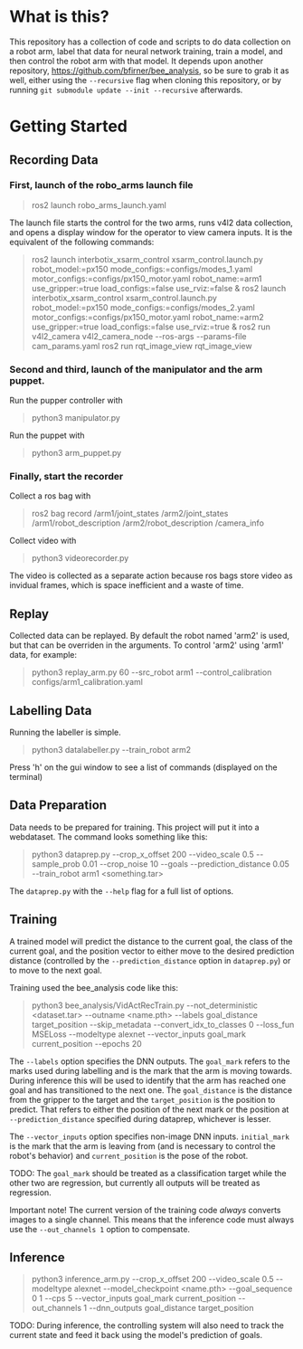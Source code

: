 # What is this?

This repository has a collection of code and scripts to do data collection on a robot arm, label
that data for neural network training, train a model, and then control the robot arm with that
model. It depends upon another repository, <https://github.com/bfirner/bee_analysis>, so be sure to
grab it as well, either using the `--recursive` flag when cloning this repository, or by running
`git submodule update --init --recursive` afterwards.


# Getting Started

## Recording Data

### First, launch of the robo_arms launch file
> ros2 launch robo_arms_launch.yaml

The launch file starts the control for the two arms, runs v4l2 data collection, and opens a
display window for the operator to view camera inputs. It is the equivalent of the following
commands:
> ros2 launch interbotix_xsarm_control xsarm_control.launch.py robot_model:=px150 mode_configs:=configs/modes_1.yaml motor_configs:=configs/px150_motor.yaml robot_name:=arm1 use_gripper:=true load_configs:=false use_rviz:=false &
> ros2 launch interbotix_xsarm_control xsarm_control.launch.py robot_model:=px150 mode_configs:=configs/modes_2.yaml motor_configs:=configs/px150_motor.yaml robot_name:=arm2 use_gripper:=true load_configs:=false use_rviz:=true &
> ros2 run v4l2_camera v4l2_camera_node --ros-args --params-file cam_params.yaml
> ros2 run rqt_image_view rqt_image_view

### Second and third, launch of the manipulator and the arm puppet.

Run the pupper controller with 
> python3 manipulator.py

Run the puppet with
> python3 arm_puppet.py

### Finally, start the recorder

Collect a ros bag with
> ros2 bag record /arm1/joint_states /arm2/joint_states /arm1/robot_description /arm2/robot_description /camera_info

Collect video with
> python3 videorecorder.py

The video is collected as a separate action because ros bags store video as invidual frames, which
is space inefficient and a waste of time.

## Replay

Collected data can be replayed. By default the robot named 'arm2' is used, but that can be
overriden in the arguments. To control 'arm2' using 'arm1' data, for example:
> python3 replay_arm.py <rosbag> 60 --src_robot arm1 --control_calibration configs/arm1_calibration.yaml

## Labelling Data

Running the labeller is simple.
> python3 datalabeller.py <bag path>  --train_robot arm2

Press 'h' on the gui window to see a list of commands (displayed on the terminal)

## Data Preparation

Data needs to be prepared for training. This project will put it into a webdataset. The command
looks something like this:
> python3 dataprep.py --crop_x_offset 200 --video_scale 0.5 --sample_prob 0.01 --crop_noise 10 --goals <used positions> --prediction_distance 0.05 --train_robot arm1 <something.tar> <rosbag directories>

The `dataprep.py` with the `--help` flag for a full list of options.

## Training

A trained model will predict the distance to the current goal, the class of the current goal, and
the position vector to either move to the desired prediction distance (controlled by the
`--prediction_distance` option in `dataprep.py`) or to move to the next goal.

Training used the bee_analysis code like this:
> python3 bee_analysis/VidActRecTrain.py --not_deterministic <dataset.tar> --outname <name.pth> --labels goal_distance target_position --skip_metadata --convert_idx_to_classes 0 --loss_fun MSELoss --modeltype alexnet --vector_inputs goal_mark current_position --epochs 20

The `--labels` option specifies the DNN outputs. The `goal_mark` refers to the marks used during
labelling and is the mark that the arm is moving towards. During inference this will be used to
identify that the arm has reached one goal and has transitioned to the next one. The `goal_distance`
is the distance from the gripper to the target and the `target_position` is the position to predict.
That refers to either the position of the next mark or the position at `--prediction_distance`
specified during dataprep, whichever is lesser.

The `--vector_inputs` option specifies non-image DNN inputs. `initial_mark` is the mark that the arm
is leaving from (and is necessary to control the robot's behavior) and `current_position` is the
pose of the robot.

TODO: The `goal_mark` should be treated as a classification target while the other two are
regression, but currently all outputs will be treated as regression.

Important note! The current version of the training code *always* converts images to a single
channel. This means that the inference code must always use the `--out_channels 1` option to
compensate.

## Inference

> python3 inference_arm.py --crop_x_offset 200 --video_scale 0.5 --modeltype alexnet --model_checkpoint <name.pth> --goal_sequence 0 1 --cps 5 --vector_inputs goal_mark current_position --out_channels 1 --dnn_outputs goal_distance target_position

TODO: During inference, the controlling system will also need to track the
current state and feed it back using the model's prediction of goals.

